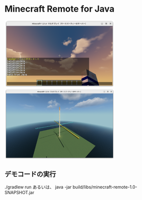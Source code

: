 # Minecraft Remote for Java

<img src="./images/hello.png" width="360"> <img src="./images/flat.png" width="360">


## デモコードの実行

./gradlew run
あるいは、
java -jar build/libs/minecraft-remote-1.0-SNAPSHOT.jar
